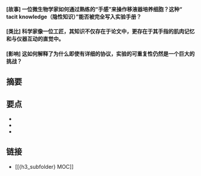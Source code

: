 #### [故事] 一位微生物学家如何通过熟练的“手感”来操作移液器培养细胞？这种“ tacit knowledge（隐性知识）”能否被完全写入实验手册？


#### [类比] 科学家像一位工匠，其知识不仅存在于论文中，更存在于其手指的肌肉记忆和与仪器互动的直觉中。


#### [影响] 这如何解释了为什么即使有详细的协议，实验的可重复性仍然是一个巨大的挑战？


## 摘要


## 要点

- 
- 
- 

## 链接

- [[{h3_subfolder} MOC]]
